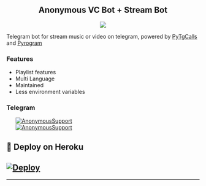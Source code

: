 <h2 align="center">Anonymous VC Bot + Stream Bot</h2>
<p>

<p align="center">
  <img src="https://telegra.ph/file/9a85d0a873e2dd80d278d.jpg">
</p>

Telegram bot for stream music or video on telegram, 
powered by <a href="https://github.com/pytgcalls/pytgcalls">PyTgCalls</a>
and <a href="https://github.com/pyrogram/pyrogram">Pyrogram</a>
</p>

<h3>Features</h3> 
<ul>
    <li>Playlist features</li>
    <li>Multi Language</li>
    <li>Maintained</li>
    <li>Less environment variables</li>
</ul>

<h3>Telegram</h3>
<ul>
    <a href="https://t.me/AnonymousRobotSupport"><img alt="AnonymousSupport" src="https://img.shields.io/badge/AnonymousRobotSupport-blue.svg?logo=telegram"></a> <br/>
    <a href="https://t.me/AnonymousRobotSupport"><img alt="AnonymousSupport" src="https://img.shields.io/badge/AnonymousRobotSupport-blue.svg?logo=telegram"></a> <br/>
</ul>

## 🚀 Deploy on Heroku 
[![Deploy](https://www.herokucdn.com/deploy/button.svg)](https://heroku.com/deploy?template=https://github.com/nat-king-15/videomuscbot)
------------------------------------------------
-------------------------------------------------
